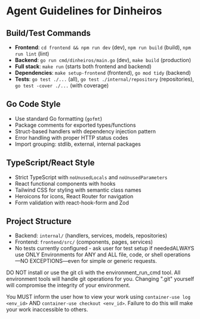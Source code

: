 # Agent Guidelines for Dinheiros

## Build/Test Commands
- **Frontend**: `cd frontend && npm run dev` (dev), `npm run build` (build), `npm run lint` (lint)
- **Backend**: `go run cmd/dinheiros/main.go` (dev), `make build` (production)
- **Full stack**: `make run` (starts both frontend and backend)
- **Dependencies**: `make setup-frontend` (frontend), `go mod tidy` (backend)
- **Tests**: `go test ./...` (all), `go test ./internal/repository` (repositories), `go test -cover ./...` (with coverage)

## Go Code Style
- Use standard Go formatting (`gofmt`)
- Package comments for exported types/functions
- Struct-based handlers with dependency injection pattern
- Error handling with proper HTTP status codes
- Import grouping: stdlib, external, internal packages

## TypeScript/React Style
- Strict TypeScript with `noUnusedLocals` and `noUnusedParameters`
- React functional components with hooks
- Tailwind CSS for styling with semantic class names
- Heroicons for icons, React Router for navigation
- Form validation with react-hook-form and Zod

## Project Structure
- Backend: `internal/` (handlers, services, models, repositories)
- Frontend: `frontend/src/` (components, pages, services)
- No tests currently configured - ask user for test setup if neededALWAYS use ONLY Environments for ANY and ALL file, code, or shell operations—NO EXCEPTIONS—even for simple or generic requests.

DO NOT install or use the git cli with the environment_run_cmd tool. All environment tools will handle git operations for you. Changing ".git" yourself will compromise the integrity of your environment.

You MUST inform the user how to view your work using `container-use log <env_id>` AND `container-use checkout <env_id>`. Failure to do this will make your work inaccessible to others.
